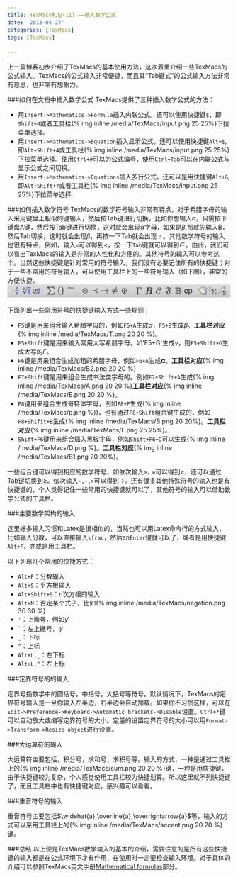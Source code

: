 ```yaml
---
title: TexMacs札记(II) ——输入数学公式
date: '2013-04-27'
categories: [TexMacs]
tags: [TexMacs]

---
```

上一篇博客初步介绍了TexMacs的基本使用方法，这次着重介绍一些TexMacs的公式输入。TexMacs的公式输入非常便捷，而且其“Tab键式”的公式输入方法非常有意思，也非常有想象力。

###如何在文档中插入数学公式
TexMacs提供了三种插入数学公式的方法：

* 用`Insert->Mathematics->Formula`插入内联公式。还可以使用快捷键`$`，即`Shift+4`或者工具栏{% img inline /media/TexMacs/input.png 25 25%}下拉菜单选择。
* 用`Insert->Mathematics->Equation`插入显示公式。还可以使用快捷键`Alt+$`,即`Alt+Shift+4`或工具栏{% img inline /media/TexMacs/input.png 25 25%}下拉菜单选择。使用`Ctrl+#`可以为公式编号，使用`Ctrl+Tab`可以在内联公式与显示公式之间切换。
* 用`Insert->Mathematics->Equations`插入多行公式。还可以是用快捷键`Alt+&`,即`Alt+Shift+7`或者工具栏{% img inline /media/TexMacs/input.png 25 25%}下拉菜单选择

<!--more-->

###如何插入数学符号
TexMacs的数学符号输入非常有特点，对于希腊字母的输入采用键盘上相似的键输入，然后按Tab键进行切换，比如你想输入$\alpha$，只需按下键盘A键，然后按Tab键进行切换，这时就会出现$\alpha$字母，如果是$\beta$,那就先输入B，然后Tab切换，这时就会出现$\beta$，再按一下Tab就会出现$\flat$。其他数学符号的输入也很有特点，例如，输入`<`可以得到<，按一下`Tab`键就可以得到$\in$。由此，我们可以看出TexMacs的输入是非常的人性化和方便的。其他符号的输入可以参考这个。当然这些快捷键是针对常用的符号输入，我们没有必要记住所有的快捷键；对于一些不常用的符号输入，可以使用工具栏上的一些符号输入（如下图），非常的方便快捷。
![](/media/TexMacs/equation.png)

下面列出一些常用符号的快捷键输入方式一些规则：

* `F5`键是用来组合输入希腊字母的，例如`F5+A`生成$\alpha$，`F5+B`生成$\beta$。**工具栏对应**{% img inline /media/TexMacs/T.png 20 20 %}。
* `F5+Shift`键是用来输入常用大写希腊字母，如'F5+G'生成$\gamma$，则`F5+Shift+G`生成大写的$\Gamma$。
* `F6`键是用来组合生成加粗的希腊字母，例如`F6+A`生成$\boldsymbol{\alpha}$。**工具栏对应**{% img inline /media/TexMacs/B2.png 20 20 %}
* `F7+Shift`键是用来组合生成书法类字母的。例如`F7+Shift+A`生成{% img inline /media/TexMacs/A.png 20 20 %}**工具栏对应**{% img inline /media/TexMacs/E.png 20 20 %}。
* `F8`键用来组合生成哥特体字母，例如`F8+P`生成{% img inline /media/TexMacs/p.png %})，也有通过`F8+Shift`组合键生成的，例如`F8+Shifit+B`生成{% img inline /media/TexMacs/B.png 20 20%}。**工具栏对应**{% img inline /media/TexMacs/F.png 25 25%}。
* `Shift+F6`键用来组合插入黑板字母，例如`Shift+F6+D`可以生成{% img inline /media/TexMacs/D.png %}。**工具栏对应**{% img inline /media/TexMacs/B1.png 20 20%}。

一些组合键可以得到相应的数学符号，如依次输入`>，=`可以得到$\geqslant$，还可以通过Tab键切换到$\geq$。依次输入`-,-,>`可以得到$\longrightarrow$。还有很多其他特殊符号的输入也是有快捷键的，个人觉得记住一些常用的快捷键就可以了，其他符号的输入可以借助数学公式的工具栏。

###主要数学架构的输入

这里好多输入习惯和Latex是很相似的，当然也可以用Latex命令行的方式输入，比如输入分数，可以直接输入`\frac`，然后an`Enter`键就可以了，或者是用快捷键`Alt+F`，亦或是用工具栏。

以下列出几个常用的快捷方式：

* `Alt+F`：分数输入
* `Alt+S`：平方根输入
* `Alt+Shift+S`：n次方根的输入
* `Alt+N`：否定某个式子，比如{% img inline /media/TexMacs/negation.png 30 30 %}
* `'`：上撇号，例如$y'$
* `` ` ``：左上撇号，$\text{}^{\backprime} y$
* `_`：下标
* `^`：上标
* `Alt+L,_`：左下标
* `Alt+L,^`：左上标

###定界符号的的输入

定界号指数学中的圆括号，中括号，大括号等符号。默认情况下，TexMacs的定界符号输入是一旦你输入左半边，右半边会自动加载。如果你不习惯这样，可以在`Edit->Preference->Keyboard->Automatic brackets->Disable`设置。`Ctrl+*`键可以自动放大或缩写定界符号的大小。定量的设置定界符号的大小可以用`Format->Transform->Resize object`进行设置。

###大运算符的输入

大运算符主要包括，积分号，求和号，求积号等。输入的方式，一种是通过工具栏上的{% img inline /media/TexMacs/sum.png 20 20 %}键，一种是用快捷键，由于快捷键较为复杂，个人感觉使用工具栏较为快捷划算。所以这里就不列快捷键了，而且工具栏中也有快捷键对应，感兴趣可以看看。

###重音符号的输入

重音符号主要包括$\widehat{a},\overline{a},\overrightarrow{a}$等，输入的方式可以采用工具栏上的{% img inline /media/TexMacs/accent.png 20 20 %}键。

###总结
以上便是TexMacs数学输入的基本的介绍，需要注意的是所有这些快捷键的输入都是在公式环境下才有作用，在使用时一定要检查输入环境。对于具体的介绍可以参照TexMacs英文手册[Mathematical formulas](http://www.texmacs.org/tmweb/manual/webman-math.en.html)部分。



